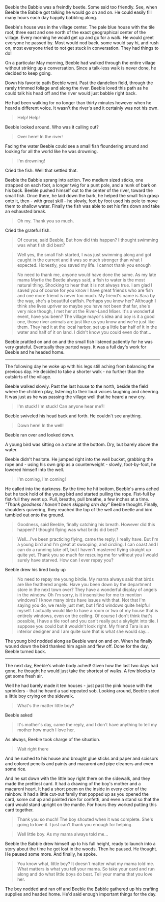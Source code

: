 Beeble the Babble was a freindly beetle. Some said too friendly. See, when Beeble the Babble got talking he would go on and on. He could easily fill many hours each day happily babbling along.

Beeble's house was in the village center. The pale blue house with the tile roof, three east and one north of the exact geographical center of the village. Every morning he would get up and go for a walk. He would greet everyone he passed by. Most would nod back, some would say hi, and rush on, most everyone tried to not get stuck in conversation. They had things to do!

On a particular May morning, Beeble had walked through the entire village without striking up a conversation. Since a talk-less walk is never done, he decided to keep going.

Down his favorite path Beeble went. Past the dandelion field, through the rarely trimmed foliage and along the river. Beeble loved this path as he could talk his head off and the river would just babble right back.

He had been walking for no longer than thirty minutes however when he heard a different voice. It wasn't the river's and it certainly was not his own.

> Help! Help!

Beeble looked around. Who was it calling out?

> Over here! In the river!

Facing the water Beeble could see a small fish floundering around and looking for all the world like he was drowning.

> I'm drowning!

Cried the fish. Well that settled that.

Beeble the Babble sprang into action. Two medium sized sticks, one strapped on each foot, a longer twig for a punt pole, and a hunk of bark on his back. Beeble pushed himself out to the center of the river, toward the small fish. Once there, he laid down the bark, he helped the small fish grasp onto it, then - with great skill - he slowly, foot by foot used his pole to move them to shallow water. Finally the fish was able to set his fins down and take an exhausted break.

> Oh my. Thank you so much.

Cried the grateful fish.

> Of course, said Beeble, But how did this happen? I thought swimming was what fish did best?

> Well yes, the small fish started, I was just swimming along and got caught in the current and it was so much stronger than what I expected. Honestly, you saved my life. I cannot thank you enough

> No need to thank me, anyone would have done the same. As my late mama Myrtle the Beetle always said, a fish to water is the most natural thing. Shocking to hear that it is not always true. I am glad I saved you of course for you know I have great friends who are fish and one more friend is never too much. My friend's name is Sara by the way, she's a beautiful catfish. Perhaps you know her? Although I think she lives upriver so maybe you have not been that far, she's very nice though, I met her at the River-Land Mixer. It's a wonderful event, have you been? The village mayor's idea and boy is it a good one, those river animals are just like us you know and we're just like them. They had it at the local harbor, set up a little bar half of it in the water and half of it on land. I didn't know you could even do that...

Beeble prattled on and on and the small fish listened patiently for he was very grateful. Eventually they parted ways. It was a full day's work for Beeble and he headed home.

------------

The following day he woke up with his legs still aching from balancing the previous day. He decided to take a shorter walk - no further than the outskirts of the village.

Beeble walked slowly. Past the last house to the north, beside the field where the children play, listening to their loud voices laughing and cheering. It was just as he was passing the village well that he heard a new cry.

> I'm stuck! I'm stuck! Can anyone hear me?!

Beeble swiveled his head back and forth. He couldn't see anything.

> Down here! In the well!

Beeble ran over and looked down.

A young bird was sitting on a stone at the bottom. Dry, but barely above the water.

Beeble didn't hesitate. He jumped right into the well bucket, grabbing the rope and - using his own grip as a counterweight - slowly, foot-by-foot, he lowered himself into the well.

> I'm coming, I'm coming!

He called into the darkness. By the time he hit bottom, Beeble's arms ached but he took hold of the young bird and started pulling the rope. Fist-full by fist-full they went up. Pull, breathe, pull breathe, a few inches at a time. *"Thank goodness I haven't been skipping arm day"* Beeble thought. Finally, shoulders quivering, they reached the top of the well and beetle and bird tumbled out onto the ground.

> Goodness, said Beeble, finally catching his breath. However did this happen? I thought flying was what brids did best?

> Well...I've been practicing flying, came the reply, I really have. But I'm a young bird and I'm great at swooping, and circling. I can coast and I can do a running take off, but I haven't mastered flying straight up quite yet. Thank you so much for rescuing me for without you I would surely have starved. How can I ever repay you?

Beeble drew his tired body up

> No need to repay me young birdie. My mama always said that birds are like feathered angels. Have you been down by the department store in the next town over? They have a wonderful display of angels in the window. Oh I'm sorry, is it insensitive for me to mention windows? I know many birds have issues with that. Not that I'm saying you do, we really just met, but I find windows quite helpful myself. I actually would like to have a room or two of my house that is entirely windows, even on the ceiling. Of course I don't think that's possible, I have a tile roof and you can't really put a skylight into tile. I suppose you could but it wouldn't look right. My friend Tara is an interior designer and I am quite sure that is what she would say...

The young bird nodded along as Beeble went on and on. When he finally wound down the bird thanked him again and flew off. Done for the day, Beeble turned back.

------------

The next day, Beeble's whole body ached! Given how the last two days had gone, he thought he would just take the shortest of walks. A few blocks to get some fresh air.

Well he had barely made it ten houses - just past the pink house with the sprinklers - that he heard a sad repeated sob. Looking around, Beeble spied a little boy crying on the sidewalk.

> What's the matter little boy?

Beeble asked

> It's mother's day, came the reply, and I don't have anything to tell my mother how much I love her.

As always, Beeble took charge of the situation.

> Wait right there

And he rushed to his house and brought glue sticks and paper and scissors and colored pencils and paints and macaroni and pipe cleaners and even some rice.

And he sat down with the little boy right there on the sidewalk, and they made the prettiest card. It had a drawing of the boy's mother and a macaroni heart. It had a short poem on the inside in every color of the rainbow. It had a little cut-out family that popped up as you opened the card, some cut up and painted rice for confetti, and even a stand so that the card would stand upright on the mantle. For hours they worked putting this card together.

> Thank you so much! The boy shouted when it was complete. She's going to love it. I just can't thank you enough for helping.

> Well little boy. As my mama always told me...

Beeble the Babble drew himself up to his full height, ready to launch into a story about the time he got lost in the woods. Then he paused. He thought. He paused some more. And finally, he spoke.

> You know what, little boy? It doesn't matter what my mama told me. What matters is what you tell your mama. So take your card and run along and do what little boys do best. Tell your mama that you love her.

The boy nodded and ran off and Beeble the Babble gathered up his crafting supplies and headed home. He'd said enough important things for the day.
